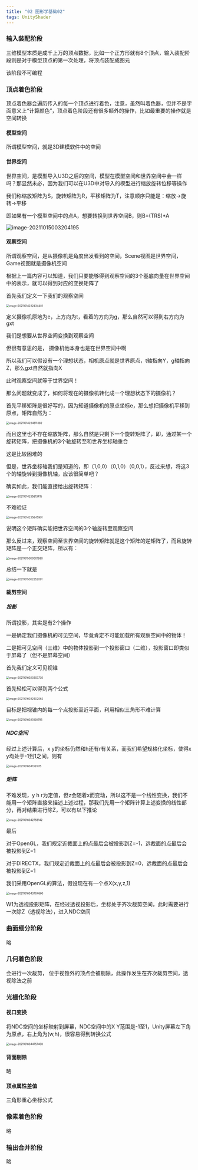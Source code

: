 ```yaml
---
title: "02 图形学基础02"
tags: UnityShader
---
```


### 输入装配阶段

三维模型本质是成千上万的顶点数据，比如一个正方形就有8个顶点，输入装配阶段则是对于模型顶点的第一次处理，将顶点装配成图元

该阶段不可编程

### 顶点着色阶段

顶点着色器会遍历传入的每一个顶点进行着色，注意，虽然叫着色器，但并不是字面意义上“计算颜色”，顶点着色阶段还有很多额外的操作，比如最重要的操作就是空间转换

#### 模型空间

所谓模型空间，就是3D建模软件中的空间

#### 世界空间

世界空间，是模型导入U3D之后的空间，模型在模型空间和世界空间中会一样吗？那显然未必，因为我们可以在U3D中对导入的模型进行缩放旋转位移等操作

我们称缩放矩阵为S，旋转矩阵为R，平移矩阵为T，注意顺序只能是：缩放->旋转->平移

即如果有一个模型空间中的点A，想要转换到世界空间B，则B=(TRS)*A

![image-20211015003204195](https://cdn.jsdelivr.net/gh/Gasskin/CloudImg/img/202110150032223.png)

#### 观察空间

所谓观察空间，是从摄像机是角度出发看到的空间，Scene视图是世界空间，Game视图就是摄像机空间

根据上一篇内容可以知道，我们只要能够得到观察空间的3个基底向量在世界空间中的表示，就可以得到对应的变换矩阵了

首先我们定义一下我们的观察空间

<img src="https://cdn.jsdelivr.net/gh/Gasskin/CloudImg/img/202110142324438.png" alt="image-20211014232434401" style="zoom:50%;" />

定义摄像机原地为e，上方向为t，看着的方向为g，那么自然可以得到右方向为gxt

我们是想要从世界空间变换到观察空间

但很有意思的是， 摄像机他本身也是在世界空间中啊

所以我们可以假设有一个理想状态，相机原点就是世界原点，t轴指向Y，g轴指向Z，那么gxt自然就指向X

此时观察空间就等于世界空间！

那么问题就变成了，如何将现在的摄像机转化成一个理想状态下的摄像机？

首先平移矩阵是很好写的，因为知道摄像机的原点坐标e，那么想把摄像机平移到原点，矩阵自然为：

<img src="https://cdn.jsdelivr.net/gh/Gasskin/CloudImg/img/202110142348426.png" alt="image-20211014234811382" style="zoom:50%;" />

而且这里也不存在缩放矩阵，那么自然是只剩下一个旋转矩阵了，即，通过某一个旋转矩阵，把摄像机的3个轴旋转至和世界坐标轴重合

这是比较困难的

但是，世界坐标轴我们是知道的，即（1,0,0）（0,1,0）（0,0,1），反过来想，将这3个的轴旋转到摄像机轴，应该很简单吧？

确实如此，我们能直接给出旋转矩阵：

<img src="https://cdn.jsdelivr.net/gh/Gasskin/CloudImg/img/202110142356457.png" alt="image-20211014235613415" style="zoom:50%;" />

不难验证

<img src="https://cdn.jsdelivr.net/gh/Gasskin/CloudImg/img/202110142356959.png" alt="image-20211014235645901" style="zoom:50%;" />

说明这个矩阵确实能把世界空间的3个轴旋转至观察空间

那么反过来，观察空间至世界空间的旋转矩阵就是这个矩阵的逆矩阵了，而且旋转矩阵是一个正交矩阵，所以有：

<img src="https://cdn.jsdelivr.net/gh/Gasskin/CloudImg/img/202110150000733.png" alt="image-20211015000001680" style="zoom:50%;" />

总结一下就是

<img src="https://cdn.jsdelivr.net/gh/Gasskin/CloudImg/img/202110150022211.png" alt="image-20211015002252091" style="zoom:50%;" />

#### 裁剪空间

##### 投影

所谓投影，其实是有2个操作

一是确定我们摄像机的可见空间，毕竟肯定不可能加载所有观察空间中的物体！

二是把可见空间（三维）中的物体投影到一个投影窗口（二维），投影窗口即类似于屏幕了（但不是屏幕空间）

首先我们定义可见视锥

<img src="https://cdn.jsdelivr.net/gh/Gasskin/CloudImg/img/202110160233865.png" alt="image-20211016023303730" style="zoom:50%;" />

首先轻松可以得到两个公式

<img src="https://cdn.jsdelivr.net/gh/Gasskin/CloudImg/img/202110160325111.png" alt="image-20211016032502062" style="zoom:50%;" />

目标是把视锥内的每一个点投影至近平面，利用相似三角形不难计算

<img src="https://cdn.jsdelivr.net/gh/Gasskin/CloudImg/img/202110160331921.png" alt="image-20211016033128795" style="zoom:50%;" />

##### NDC空间

经过上述计算后，x y的坐标仍然和h还有r有关系，而我们希望规格化坐标，使得x y均处于-1到1之间，则有

<img src="https://cdn.jsdelivr.net/gh/Gasskin/CloudImg/img/202110160413063.png" alt="image-20211016041351015" style="zoom:50%;" />

##### 矩阵

不难发现，y h r为定值，但z会随着x而变动，所以这不是一个线性变换，我们不能用一个矩阵直接来描述上述过程，那我们先用一个矩阵计算上述变换的线性部分，再对结果进行除Z，可以有以下推论

<img src="https://cdn.jsdelivr.net/gh/Gasskin/CloudImg/img/202110160427253.png" alt="image-20211016042758142" style="zoom:50%;" />

最后

对于OpenGL，我们规定近裁面上的点最后会被投影到Z=-1，远裁面的点最后会被投影到Z=1

对于DIRECTX，我们规定近裁面上的点最后会被投影到Z=0，远裁面的点最后会被投影到Z=1

我们采用OpenGL的算法，假设现在有一个点X(x,y,z,1)

<img src="https://cdn.jsdelivr.net/gh/Gasskin/CloudImg/img/202110160437762.png" alt="image-20211016043704660" style="zoom:50%;" />

W1为透视投影矩阵，在经过透视投影后，坐标处于齐次裁剪空间，此时需要进行一次除Z（透视除法），进入NDC空间

### 曲面细分阶段

略

### 几何着色阶段

会进行一次裁剪， 位于视锥外的顶点会被剔除，此操作发生在齐次裁剪空间，透视除法之前

### 光栅化阶段

#### 视口变换

将NDC空间的坐标映射到屏幕，NDC空间中的X Y范围是-1至1，Unity屏幕左下角为原点，右上角为(w,h)，很容易得到转换公式

<img src="https://cdn.jsdelivr.net/gh/Gasskin/CloudImg/img/202110160447447.png" alt="image-20211016044757408" style="zoom:50%;" />

#### 背面剔除

略

#### 顶点属性差值

三角形重心坐标公式

### 像素着色阶段

略

### 输出合并阶段

略
